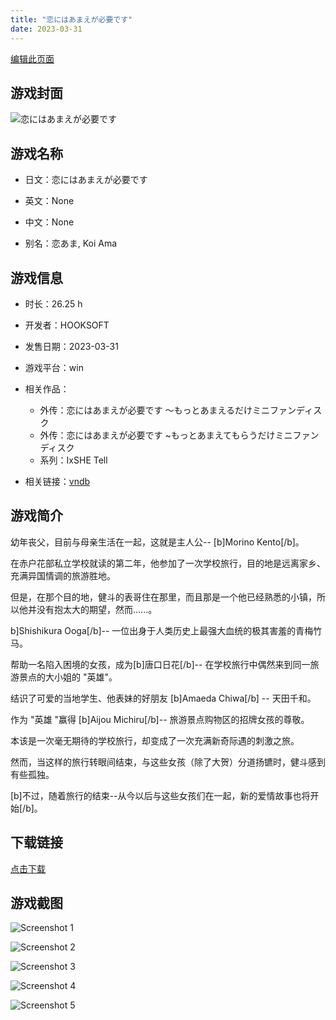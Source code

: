 ```yaml
---
title: "恋にはあまえが必要です"
date: 2023-03-31
---
```

[编辑此页面](https://github.com/ACG-3/ADV3-source/blob/main/source/_posts/games/%E6%81%8B%E3%81%AB%E3%81%AF%E3%81%82%E3%81%BE%E3%81%88%E3%81%8C%E5%BF%85%E8%A6%81%E3%81%A7%E3%81%99.md)

## 游戏封面

![恋にはあまえが必要です](https%3A//pan.timero.xyz/onedrive/img_lib_001/%E6%81%8B%E3%81%AB%E3%81%AF%E3%81%82%E3%81%BE%E3%81%88%E3%81%8C%E5%BF%85%E8%A6%81%E3%81%A7%E3%81%99_cover.avif)


## 游戏名称

- 日文：恋にはあまえが必要です
- 英文：None
- 中文：None

- 别名：恋あま, Koi Ama


## 游戏信息

- 时长：26.25 h
- 开发者：HOOKSOFT
- 发售日期：2023-03-31
- 游戏平台：win
- 相关作品：
   - 外传：恋にはあまえが必要です ～もっとあまえるだけミニファンディスク
   - 外传：恋にはあまえが必要です ~もっとあまえてもらうだけミニファンディスク
   - 系列：IxSHE Tell

- 相关链接：[vndb](https://vndb.org/v39649)


## 游戏简介

幼年丧父，目前与母亲生活在一起，这就是主人公-- [b]Morino Kento[/b]。

在赤户花部私立学校就读的第二年，他参加了一次学校旅行，目的地是远离家乡、充满异国情调的旅游胜地。

但是，在那个目的地，健斗的表哥住在那里，而且那是一个他已经熟悉的小镇，所以他并没有抱太大的期望，然而......。

b]Shishikura Ooga[/b]-- 一位出身于人类历史上最强大血统的极其害羞的青梅竹马。

帮助一名陷入困境的女孩，成为[b]唐口日花[/b]-- 在学校旅行中偶然来到同一旅游景点的大小姐的 "英雄"。

结识了可爱的当地学生、他表妹的好朋友 [b]Amaeda Chiwa[/b] -- 天田千和。

作为 "英雄 "赢得 [b]Aijou Michiru[/b]-- 旅游景点购物区的招牌女孩的尊敬。

本该是一次毫无期待的学校旅行，却变成了一次充满新奇际遇的刺激之旅。

然而，当这样的旅行转眼间结束，与这些女孩（除了大贺）分道扬镳时，健斗感到有些孤独。

[b]不过，随着旅行的结束--从今以后与这些女孩们在一起，新的爱情故事也将开始[/b]。




## 下载链接

[点击下载](https://pan.timero.xyz/onedrive/adv_lib_001/%E6%81%8B%E3%81%AB%E3%81%AF%E3%81%82%E3%81%BE%E3%81%88%E3%81%8C%E5%BF%85%E8%A6%81%E3%81%A7%E3%81%99)


## 游戏截图


![Screenshot 1](https%3A//pan.timero.xyz/onedrive/img_lib_001/%E6%81%8B%E3%81%AB%E3%81%AF%E3%81%82%E3%81%BE%E3%81%88%E3%81%8C%E5%BF%85%E8%A6%81%E3%81%A7%E3%81%99_Screenshot_1.avif)

![Screenshot 2](https%3A//pan.timero.xyz/onedrive/img_lib_001/%E6%81%8B%E3%81%AB%E3%81%AF%E3%81%82%E3%81%BE%E3%81%88%E3%81%8C%E5%BF%85%E8%A6%81%E3%81%A7%E3%81%99_Screenshot_2.avif)

![Screenshot 3](https%3A//pan.timero.xyz/onedrive/img_lib_001/%E6%81%8B%E3%81%AB%E3%81%AF%E3%81%82%E3%81%BE%E3%81%88%E3%81%8C%E5%BF%85%E8%A6%81%E3%81%A7%E3%81%99_Screenshot_3.avif)

![Screenshot 4](https%3A//pan.timero.xyz/onedrive/img_lib_001/%E6%81%8B%E3%81%AB%E3%81%AF%E3%81%82%E3%81%BE%E3%81%88%E3%81%8C%E5%BF%85%E8%A6%81%E3%81%A7%E3%81%99_Screenshot_4.avif)

![Screenshot 5](https%3A//pan.timero.xyz/onedrive/img_lib_001/%E6%81%8B%E3%81%AB%E3%81%AF%E3%81%82%E3%81%BE%E3%81%88%E3%81%8C%E5%BF%85%E8%A6%81%E3%81%A7%E3%81%99_Screenshot_5.avif)

